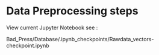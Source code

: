 # Data Preprocessing steps


View current Jupyter Notebook see :
 
Bad_Press/Database/.ipynb_checkpoints/Rawdata_vectors-checkpoint.ipynb


